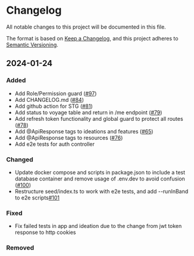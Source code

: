 # Changelog

All notable changes to this project will be documented in this file.

The format is based on [Keep a Changelog](https://keepachangelog.com/en/1.0.0/),
and this project adheres to [Semantic Versioning](https://semver.org/spec/v2.0.0.html).

## 2024-01-24

### Added

- Add Role/Permission guard ([#97](https://github.com/chingu-x/chingu-dashboard-be/pull/97))
- Add CHANGELOG.md ([#84](https://github.com/chingu-x/chingu-dashboard-be/pull/84))
- Add github action for STG ([#81](https://github.com/chingu-x/chingu-dashboard-be/pull/81))
- Add status to voyage table and return in /me endpoint ([#79](https://github.com/chingu-x/chingu-dashboard-be/pull/79))
- Add refresh token functionality and global guard to protect all routes ([#78](https://github.com/chingu-x/chingu-dashboard-be/pull/78))
- Add @ApiResponse tags to ideations and features ([#65](https://github.com/chingu-x/chingu-dashboard-be/pull/77))
- Add @ApiResponse tags to resources ([#76](https://github.com/chingu-x/chingu-dashboard-be/pull/76))
- Add e2e tests for auth controller

### Changed
- Update docker compose and scripts in package.json to include a test database container and remove usage of .env.dev to avoid confusion ([#100](https://github.com/chingu-x/chingu-dashboard-be/pull/100))
- Restructure seed/index.ts to work with e2e tests, and add  --runInBand to e2e scripts[#101](https://github.com/chingu-x/chingu-dashboard-be/pull/101)

### Fixed
- Fix failed tests in app and ideation due to the change from jwt token response to http cookies

### Removed
